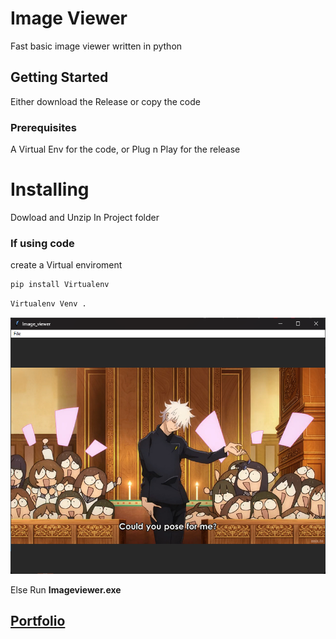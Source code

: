 # Image Viewer

Fast basic image viewer written in python

## Getting Started

Either download the Release or copy the code

### Prerequisites

A Virtual Env for the code, or Plug n Play for the release

# Installing

Dowload and Unzip In Project folder<br>

### If using code


create a Virtual enviroment
```python
pip install Virtualenv
```

```python
Virtualenv Venv .
```


![Myimage](./Images/image.png)


Else Run __Imageviewer.exe__

## [Portfolio]([https://illumi-code.netlify.app/](https://github.com/desto4q/Image_viewer/blob/main/Images/Image.png)https://github.com/desto4q/Image_viewer/blob/main/Images/Image.png?raw=true)
